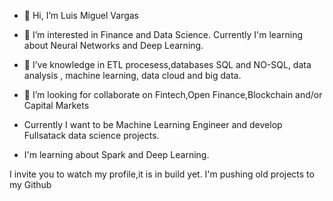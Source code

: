 - 👋 Hi, I’m Luis Miguel Vargas
- 👀 I’m interested in Finance and Data Science. Currently I'm learning about Neural Networks and Deep Learning.
- 🌱 I’ve knowledge in ETL procesess,databases SQL and NO-SQL, data analysis , machine learning, data cloud and big data. 
- 💞️ I’m looking for collaborate on Fintech,Open Finance,Blockchain and/or Capital Markets

- Currently I want to be Machine Learning Engineer and develop Fullsatack data science projects.
- I'm learning about  Spark and Deep Learning.

I invite you to watch my profile,it is in build yet.
I'm pushing old projects to my Github



<!---
LuisM18/LuisM18 is a ✨ special ✨ repository because its `README.md` (this file) appears on your GitHub profile.
You can click the Preview link to take a look at your changes.
--->
